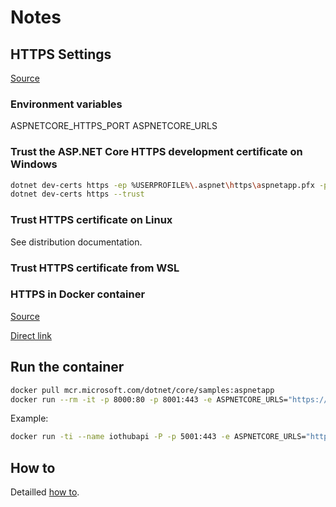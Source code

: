 ﻿# Notes

## HTTPS Settings
[Source](https://docs.microsoft.com/en-us/aspnet/core/security/enforcing-ssl?view=aspnetcore-5.0&tabs=visual-studio)


### Environment variables
ASPNETCORE_HTTPS_PORT
ASPNETCORE_URLS

### Trust the ASP.NET Core HTTPS development certificate on Windows
```bash
dotnet dev-certs https -ep %USERPROFILE%\.aspnet\https\aspnetapp.pfx -p { password here }
dotnet dev-certs https --trust
```

### Trust HTTPS certificate on Linux
See distribution documentation.

### Trust HTTPS certificate from WSL

### HTTPS in Docker container
[Source](https://docs.microsoft.com/en-us/aspnet/core/fundamentals/host/generic-host)

[Direct link](https://docs.microsoft.com/en-us/aspnet/core/fundamentals/host/generic-host?view=aspnetcore-3.0#https_port-1)

## Run the container
```bash
docker pull mcr.microsoft.com/dotnet/core/samples:aspnetapp
docker run --rm -it -p 8000:80 -p 8001:443 -e ASPNETCORE_URLS="https://+;http://+" -e ASPNETCORE_HTTPS_PORT=8001 -e ASPNETCORE_Kestrel__Certificates__Default__Password="password" -e ASPNETCORE_Kestrel__Certificates__Default__Path=/https/aspnetapp.pfx -v %USERPROFILE%\.aspnet\https:/https/ mcr.microsoft.com/dotnet/core/samples:aspnetapp
```

Example:
```bash
docker run -ti --name iothubapi -P -p 5001:443 -e ASPNETCORE_URLS="https://+" -e ASPNETCORE_HTTPS_PORT=5001 -e ASPNETCORE_Kestrel__Certificates__Default__Path=[container certificate folder path] -e ASPNETCORE_Kestrel__Certificates__Default__Password=[password] -v [host certificate folder path]:[container certificate folder path] iothubsdk-api
```

## How to
Detailled [how to](https://thegreenerman.medium.com/set-up-https-on-local-with-net-core-and-docker-7a41f030fc76).